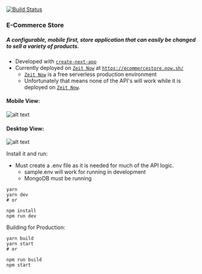 [![Build Status](https://travis-ci.org/nickdehart/ecommerce_store.svg?branch=master)](https://travis-ci.org/nickdehart/ecommerce_store)

### E-Commerce Store
##### A configurable, mobile first, store application that can easily be changed to sell a variety of products.

- Developed with [`create-next-app`](https://github.com/zeit/next.js/tree/canary/packages/create-next-app)
- Currently deployed on [`Zeit Now`](https://zeit.co/) at [`https://ecommercestore.now.sh/`]( https://ecommercestore.now.sh/)
   - [`Zeit Now`](https://zeit.co/) is a free serverless production environment
   - Unfortunately that means none of the API's will work while it is deployed on [`Zeit Now`](https://zeit.co/). 

#### Mobile View:
![alt text](./mobile.gif)

#### Desktop View:
![alt text](./desktop.gif)

Install it and run:
- Must create a .env file as it is needed for much of the API logic.
   - sample.env will work for running in development
   - MongoDB must be running

```
yarn
yarn dev
# or

npm install
npm run dev
```

Building for Production:

```
yarn build
yarn start
# or

npm run build
npm start
```